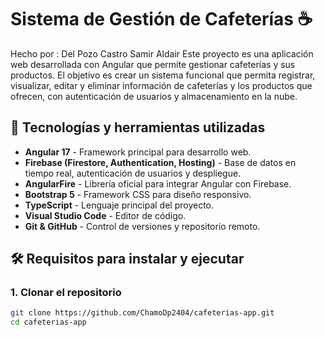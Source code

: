 # Sistema de Gestión de Cafeterías ☕️
Hecho por : Del Pozo Castro Samir Aldair
Este proyecto es una aplicación web desarrollada con Angular que permite gestionar cafeterías y sus productos. El objetivo es crear un sistema funcional que permita registrar, visualizar, editar y eliminar información de cafeterías y los productos que ofrecen, con autenticación de usuarios y almacenamiento en la nube.

## 🚀 Tecnologías y herramientas utilizadas

- **Angular 17** - Framework principal para desarrollo web.
- **Firebase (Firestore, Authentication, Hosting)** - Base de datos en tiempo real, autenticación de usuarios y despliegue.
- **AngularFire** - Librería oficial para integrar Angular con Firebase.
- **Bootstrap 5** - Framework CSS para diseño responsivo.
- **TypeScript** - Lenguaje principal del proyecto.
- **Visual Studio Code** - Editor de código.
- **Git & GitHub** - Control de versiones y repositorio remoto.

## 🛠️ Requisitos para instalar y ejecutar

### 1. Clonar el repositorio

```bash
git clone https://github.com/ChamoDp2404/cafeterias-app.git
cd cafeterias-app
